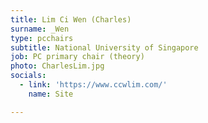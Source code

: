 ```yaml
---
title: Lim Ci Wen (Charles)
surname: _Wen
type: pcchairs
subtitle: National University of Singapore
job: PC primary chair (theory)
photo: CharlesLim.jpg
socials:
  - link: 'https://www.ccwlim.com/'
    name: Site

---
```

